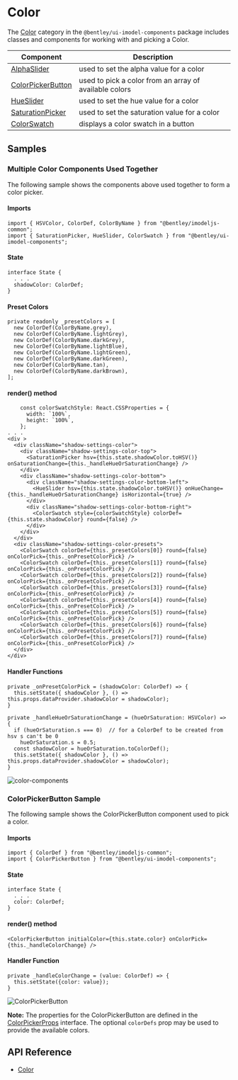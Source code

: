 # Color

The [Color]($ui-imodel-components:Color) category in the `@bentley/ui-imodel-components` package includes
classes and components for working with and picking a Color.

|Component|Description
|-----|-----
|[AlphaSlider]($ui-imodel-components)|used to set the alpha value for a color
|[ColorPickerButton]($ui-imodel-components)|used to pick a color from an array of available colors
|[HueSlider]($ui-imodel-components)|used to set the hue value for a color
|[SaturationPicker]($ui-imodel-components)|used to set the saturation value for a color
|[ColorSwatch]($ui-imodel-components)|displays a color swatch in a button

## Samples

### Multiple Color Components Used Together

The following sample shows the components above used together to form a color picker.

#### Imports

```tsx
import { HSVColor, ColorDef, ColorByName } from "@bentley/imodeljs-common";
import { SaturationPicker, HueSlider, ColorSwatch } from "@bentley/ui-imodel-components";
```

#### State

```tsx
interface State {
  . . .
  shadowColor: ColorDef;
}
```

#### Preset Colors

```tsx
private readonly _presetColors = [
  new ColorDef(ColorByName.grey),
  new ColorDef(ColorByName.lightGrey),
  new ColorDef(ColorByName.darkGrey),
  new ColorDef(ColorByName.lightBlue),
  new ColorDef(ColorByName.lightGreen),
  new ColorDef(ColorByName.darkGreen),
  new ColorDef(ColorByName.tan),
  new ColorDef(ColorByName.darkBrown),
];
```

#### render() method

```tsx
    const colorSwatchStyle: React.CSSProperties = {
      width: `100%`,
      height: `100%`,
    };
. . .
<div >
  <div className="shadow-settings-color">
    <div className="shadow-settings-color-top">
      <SaturationPicker hsv={this.state.shadowColor.toHSV()} onSaturationChange={this._handleHueOrSaturationChange} />
    </div>
    <div className="shadow-settings-color-bottom">
      <div className="shadow-settings-color-bottom-left">
        <HueSlider hsv={this.state.shadowColor.toHSV()} onHueChange={this._handleHueOrSaturationChange} isHorizontal={true} />
      </div>
      <div className="shadow-settings-color-bottom-right">
        <ColorSwatch style={colorSwatchStyle} colorDef={this.state.shadowColor} round={false} />
      </div>
    </div>
  </div>
  <div className="shadow-settings-color-presets">
    <ColorSwatch colorDef={this._presetColors[0]} round={false} onColorPick={this._onPresetColorPick} />
    <ColorSwatch colorDef={this._presetColors[1]} round={false} onColorPick={this._onPresetColorPick} />
    <ColorSwatch colorDef={this._presetColors[2]} round={false} onColorPick={this._onPresetColorPick} />
    <ColorSwatch colorDef={this._presetColors[3]} round={false} onColorPick={this._onPresetColorPick} />
    <ColorSwatch colorDef={this._presetColors[4]} round={false} onColorPick={this._onPresetColorPick} />
    <ColorSwatch colorDef={this._presetColors[5]} round={false} onColorPick={this._onPresetColorPick} />
    <ColorSwatch colorDef={this._presetColors[6]} round={false} onColorPick={this._onPresetColorPick} />
    <ColorSwatch colorDef={this._presetColors[7]} round={false} onColorPick={this._onPresetColorPick} />
  </div>
</div>
```

#### Handler Functions

```tsx
private _onPresetColorPick = (shadowColor: ColorDef) => {
  this.setState({ shadowColor }, () => this.props.dataProvider.shadowColor = shadowColor);
}

private _handleHueOrSaturationChange = (hueOrSaturation: HSVColor) => {
  if (hueOrSaturation.s === 0)  // for a ColorDef to be created from hsv s can't be 0
    hueOrSaturation.s = 0.5;
  const shadowColor = hueOrSaturation.toColorDef();
  this.setState({ shadowColor }, () => this.props.dataProvider.shadowColor = shadowColor);
}
```

![color-components](./images/color-components.png "Color Components")

### ColorPickerButton Sample

The following sample shows the ColorPickerButton component used to pick a color.

#### Imports

```tsx
import { ColorDef } from "@bentley/imodeljs-common";
import { ColorPickerButton } from "@bentley/ui-imodel-components";
```

#### State

```tsx
interface State {
  . . .
  color: ColorDef;
}
```

#### render() method

```tsx
<ColorPickerButton initialColor={this.state.color} onColorPick={this._handleColorChange} />
```

#### Handler Function

```tsx
private _handleColorChange = (value: ColorDef) => {
  this.setState({color: value});
}
```

![ColorPickerButton](./images/ColorPickerButton.png "ColorPickerButton Component")

**Note:** The properties for the ColorPickerButton are defined in the [ColorPickerProps]($ui-imodel-components) interface. The optional `colorDefs` prop may be used to provide the available colors.

## API Reference

- [Color]($ui-imodel-components:Color)
